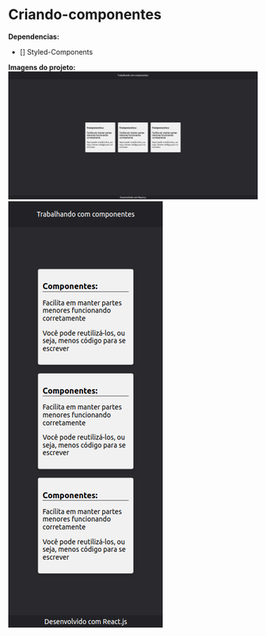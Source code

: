 # Criando-componentes

**Dependencias:**
- [] Styled-Components

**Imagens do projeto:**
![BACKGROUND](https://github.com/Diegodossantos23/Criando-componentes/blob/main/assets/HomePage.png?raw=true)
![BACKGROUND](https://github.com/Diegodossantos23/Criando-componentes/blob/main/assets/Responsive-HomePage.png?raw=true)

